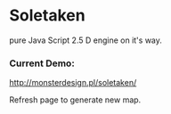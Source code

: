 # Soletaken
pure Java Script 2.5 D engine on it's way.


### Current Demo:
http://monsterdesign.pl/soletaken/

Refresh page to generate new map.
